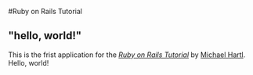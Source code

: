 #Ruby on Rails Tutorial

## "hello, world!"

This is the frist application for the [*Ruby on Rails Tutorial*](http://www.railstutorial.org/) by [Michael Hartl](http://www.michaelhartl.com/). Hello, world!
